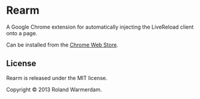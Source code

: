 Rearm
=====

A Google Chrome extension for automatically injecting the LiveReload client onto a page.

Can be installed from the [Chrome Web Store][].


License
-------
Rearm is released under the MIT license.

Copyright © 2013 Roland Warmerdam.



[Chrome Web Store]: https://chrome.google.com/webstore/detail/omgokhmgebbnldchkfienblhhjlmjdlm/
